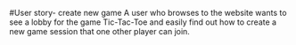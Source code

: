 #User story- create new game
A user who browses to the website wants to see a lobby for the game Tic-Tac-Toe and 
easily find out how to create a new game session that one other player can join.